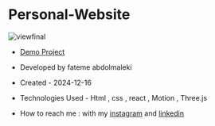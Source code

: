 # Personal-Website
 ![viewfinal]()
 
- [Demo Project](https://personal-website-sage-psi.vercel.app/)

- Developed by fateme abdolmaleki

- Created - 2024-12-16

- Technologies Used - Html , css , react , Motion , Three.js

- How to reach me : with my [instagram](https://www.instagram.com/fatemeabdolmaleki_) and [linkedin](https://www.linkedin.com/in/fateme-abdolmaleki/)
